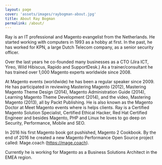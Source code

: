 ```yaml
---
layout: page
cover: 'assets/images/raybogman-about.jpg'
title: About Ray Bogman
permalink: /about/
---
```


<p>Ray is an IT professional and Magento evangelist from the Netherlands. He started working with computers in 1993 as a hobby at first. In the past, he has worked for KPN, a large Dutch Telecom company, as a senior security officer.</p>

<p>Over the last years he co-founded many businesses as a CTO (Jira ICT, Yireo, Wild Hibiscus, Rapido and SupportDesk.) As a trainer/consultant he has trained over 1,000 Magento experts worldwide since 2008.</p>

<p>At Magento events (worldwide) he has been a regular speaker since 2009. He has participated in reviewing Mastering Magento (2012), Mastering Magento Theme Design (2014), Magento Administration Guide (2014), Learning Magento Theme Development (2014), and the video, Mastering Magento (2013), all by Packt Publishing. He is also known as the Magento Doctor at Meet Magento events where is helps clients. Ray is a Certified Magento Solution Specialist, Certified Ethical Hacker, Red Hat Certified Engineer and besides Magento, PHP and Linux he loves to go deep on Security, Performance, Mobile and SEO.</p>

<p>In 2016 his first Magento book got pushished, Magento 2 Cookbook. By the end of 2016 he created a new Magento Performance Open Source project called: Mage.coach (<a target="_blank" href="https://mage.coach" title="mage.coach">https://mage.coach</a>).</p>

<p>Currently he is working for Magento as a Business Solutions Architect in the EMEA region.</p>
